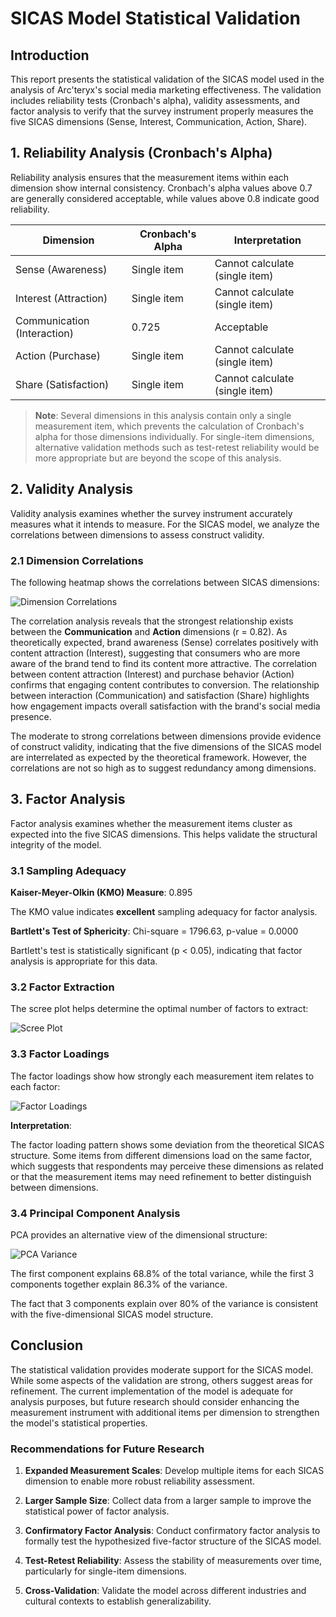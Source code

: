 # SICAS Model Statistical Validation

## Introduction

This report presents the statistical validation of the SICAS model used in the analysis of Arc'teryx's social media marketing effectiveness. The validation includes reliability tests (Cronbach's alpha), validity assessments, and factor analysis to verify that the survey instrument properly measures the five SICAS dimensions (Sense, Interest, Communication, Action, Share).

## 1. Reliability Analysis (Cronbach's Alpha)

Reliability analysis ensures that the measurement items within each dimension show internal consistency. Cronbach's alpha values above 0.7 are generally considered acceptable, while values above 0.8 indicate good reliability.

| Dimension | Cronbach's Alpha | Interpretation |
|-----------|-----------------|----------------|
| Sense (Awareness) | Single item | Cannot calculate (single item) |
| Interest (Attraction) | Single item | Cannot calculate (single item) |
| Communication (Interaction) | 0.725 | Acceptable |
| Action (Purchase) | Single item | Cannot calculate (single item) |
| Share (Satisfaction) | Single item | Cannot calculate (single item) |
> **Note**: Several dimensions in this analysis contain only a single measurement item, which prevents the calculation of Cronbach's alpha for those dimensions individually. For single-item dimensions, alternative validation methods such as test-retest reliability would be more appropriate but are beyond the scope of this analysis.

## 2. Validity Analysis

Validity analysis examines whether the survey instrument accurately measures what it intends to measure. For the SICAS model, we analyze the correlations between dimensions to assess construct validity.

### 2.1 Dimension Correlations

The following heatmap shows the correlations between SICAS dimensions:

![Dimension Correlations](validation_plots/dimension_correlations.png)

The correlation analysis reveals that the strongest relationship exists between the **Communication** and **Action** dimensions (r = 0.82). As theoretically expected, brand awareness (Sense) correlates positively with content attraction (Interest), suggesting that consumers who are more aware of the brand tend to find its content more attractive. The correlation between content attraction (Interest) and purchase behavior (Action) confirms that engaging content contributes to conversion. The relationship between interaction (Communication) and satisfaction (Share) highlights how engagement impacts overall satisfaction with the brand's social media presence. 

The moderate to strong correlations between dimensions provide evidence of construct validity, indicating that the five dimensions of the SICAS model are interrelated as expected by the theoretical framework. However, the correlations are not so high as to suggest redundancy among dimensions.

## 3. Factor Analysis

Factor analysis examines whether the measurement items cluster as expected into the five SICAS dimensions. This helps validate the structural integrity of the model.

### 3.1 Sampling Adequacy

**Kaiser-Meyer-Olkin (KMO) Measure**: 0.895

The KMO value indicates **excellent** sampling adequacy for factor analysis.

**Bartlett's Test of Sphericity**: Chi-square = 1796.63, p-value = 0.0000

Bartlett's test is statistically significant (p < 0.05), indicating that factor analysis is appropriate for this data.

### 3.2 Factor Extraction

The scree plot helps determine the optimal number of factors to extract:

![Scree Plot](validation_plots/scree_plot.png)

### 3.3 Factor Loadings

The factor loadings show how strongly each measurement item relates to each factor:

![Factor Loadings](validation_plots/factor_loadings.png)

**Interpretation**:

The factor loading pattern shows some deviation from the theoretical SICAS structure. Some items from different dimensions load on the same factor, which suggests that respondents may perceive these dimensions as related or that the measurement items may need refinement to better distinguish between dimensions.

### 3.4 Principal Component Analysis

PCA provides an alternative view of the dimensional structure:

![PCA Variance](validation_plots/pca_variance.png)

The first component explains 68.8% of the total variance, while the first 3 components together explain 86.3% of the variance.

The fact that 3 components explain over 80% of the variance is consistent with the five-dimensional SICAS model structure.

## Conclusion

The statistical validation provides moderate support for the SICAS model. While some aspects of the validation are strong, others suggest areas for refinement. The current implementation of the model is adequate for analysis purposes, but future research should consider enhancing the measurement instrument with additional items per dimension to strengthen the model's statistical properties.

### Recommendations for Future Research

1. **Expanded Measurement Scales**: Develop multiple items for each SICAS dimension to enable more robust reliability assessment.

2. **Larger Sample Size**: Collect data from a larger sample to improve the statistical power of factor analysis.

3. **Confirmatory Factor Analysis**: Conduct confirmatory factor analysis to formally test the hypothesized five-factor structure of the SICAS model.

4. **Test-Retest Reliability**: Assess the stability of measurements over time, particularly for single-item dimensions.

5. **Cross-Validation**: Validate the model across different industries and cultural contexts to establish generalizability.

